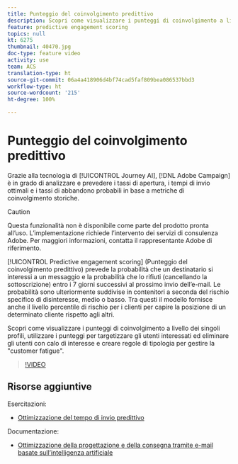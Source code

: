 ```yaml
---
title: Punteggio del coinvolgimento predittivo
description: Scopri come visualizzare i punteggi di coinvolgimento a livello dei singoli profili, utilizzare i punteggi per targetizzare gli utenti interessati ed eliminare gli utenti con calo di interesse e creare regole di tipologia per gestire la "customer fatigue".
feature: predictive engagement scoring
topics: null
kt: 6275
thumbnail: 40470.jpg
doc-type: feature video
activity: use
team: ACS
translation-type: ht
source-git-commit: 06a4a418906d4bf74cad5faf809bea086537bbd3
workflow-type: ht
source-wordcount: '215'
ht-degree: 100%

---
```



# Punteggio del coinvolgimento predittivo

Grazie alla tecnologia di [!UICONTROL Journey AI], [!DNL Adobe Campaign] è in grado di analizzare e prevedere i tassi di apertura, i tempi di invio ottimali e i tassi di abbandono probabili in base a metriche di coinvolgimento storiche.

>[!CAUTION]
>Questa funzionalità non è disponibile come parte del prodotto pronta all’uso. L’implementazione richiede l’intervento dei servizi di consulenza Adobe. Per maggiori informazioni, contatta il rappresentante Adobe di riferimento.

[!UICONTROL Predictive engagement scoring] (Punteggio del coinvolgimento predittivo) prevede la probabilità che un destinatario si interessi a un messaggio e la probabilità che lo rifiuti (cancellando la sottoscrizione) entro i 7 giorni successivi al prossimo invio dell’e-mail. Le probabilità sono ulteriormente suddivise in contenitori a seconda del rischio specifico di disinteresse, medio o basso. Tra questi il modello fornisce anche il livello percentile di rischio per i clienti per capire la posizione di un determinato cliente rispetto agli altri.

Scopri come visualizzare i punteggi di coinvolgimento a livello dei singoli profili, utilizzare i punteggi per targetizzare gli utenti interessati ed eliminare gli utenti con calo di interesse e creare regole di tipologia per gestire la &quot;customer fatigue&quot;.

>[!VIDEO](https://video.tv.adobe.com/v/40470?quality=12&captions=ita)

## Risorse aggiuntive

Esercitazioni:

* [Ottimizzazione del tempo di invio predittivo](predictive-send-time-optimization.md)

Documentazione:

* [Ottimizzazione della progettazione e della consegna tramite e-mail basate sull’intelligenza artificiale](https://docs.adobe.com/help/it-IT/campaign-standard/using/testing-and-sending/preparing-and-testing-messages/predictive.html)
